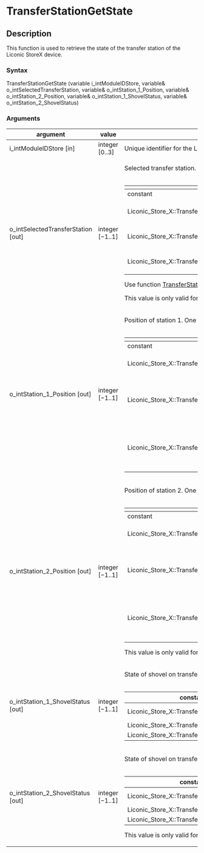 # TransferStationGetState

## Description

This function is used to retrieve the state of the transfer station of the Liconic StoreX device.

### Syntax

TransferStationGetState (variable i\_intModuleIDStore, variable& o\_intSelectedTransferStation, variable& o\_intStation\_1\_Position, variable& o\_intStation\_2\_Position, variable& o\_intStation\_1\_ShovelStatus, variable& o\_intStation\_2\_ShovelStatus)

### Arguments

| argument                              | value            | description                                                                                                                                                                                                                                                                                                                                                                                                                                                                                                                                                                                                                                                                                                                                                                                                                                            |
| ------------------------------------- | ---------------- | ------------------------------------------------------------------------------------------------------------------------------------------------------------------------------------------------------------------------------------------------------------------------------------------------------------------------------------------------------------------------------------------------------------------------------------------------------------------------------------------------------------------------------------------------------------------------------------------------------------------------------------------------------------------------------------------------------------------------------------------------------------------------------------------------------------------------------------------------------ |
| i\_intModuleIDStore \[in]             | integer \[0..3]  | Unique identifier for the Liconic StoreX device as returned by function [Initialize](chm://c6eee35ebc6f05b6562520699a23e565/topics/Initialize.html).                                                                                                                                                                                                                                                                                                                                                                                                                                                                                                                                                                                                                                                                                                   |
| o\_intSelectedTransferStation \[out]  | integer \[−1..1] | <p>Selected transfer station. One of the following predefined constants:<br><br></p><table data-header-hidden><thead><tr><th></th><th></th><th></th></tr></thead><tbody><tr><td>constant</td><td>value</td><td>description</td></tr><tr><td>Liconic_Store_X::TransferStation::STATION_UNKNOWN</td><td>−1</td><td>Station unknown (simulated).</td></tr><tr><td>Liconic_Store_X::TransferStation::STATION_IMPORT</td><td> 0</td><td>Import station is selected.</td></tr><tr><td>Liconic_Store_X::TransferStation::STATION_EXPORT</td><td> 1</td><td>Export station is selected.</td></tr></tbody></table><p>Use function <a href="chm://c6eee35ebc6f05b6562520699a23e565/topics/TransferStationSelect.html">TransferStationSelect</a> to select the active transfer station.</p><p>This value is only valid for devices with 2 transfer stations !</p> |
| o\_intStation\_1\_Position \[out]     | integer \[−1..1] | <p>Position of station 1. One of the following predefined constants:<br><br></p><table data-header-hidden><thead><tr><th></th><th></th><th></th></tr></thead><tbody><tr><td>constant</td><td>value</td><td>description</td></tr><tr><td>Liconic_Store_X::TransferStation::POSITION_UNKNOWN</td><td>−1</td><td>Position unknown (simulated).</td></tr><tr><td>Liconic_Store_X::TransferStation::POSITION_1</td><td> 0</td><td>Plate holder of the station is on position 1 (extracted).</td></tr><tr><td>Liconic_Store_X::TransferStation::POSITION_2</td><td> 1</td><td>Plate holder of the station is on position 2 (retracted).</td></tr></tbody></table>                                                                                                                                                                                            |
| o\_intStation\_2\_Position \[out]     | integer \[−1..1] | <p>Position of station 2. One of the following predefined constants:<br><br></p><table data-header-hidden><thead><tr><th></th><th></th><th></th></tr></thead><tbody><tr><td>constant</td><td>value</td><td>description</td></tr><tr><td>Liconic_Store_X::TransferStation::POSITION_UNKNOWN</td><td>−1</td><td>Position unknown (simulated).</td></tr><tr><td>Liconic_Store_X::TransferStation::POSITION_1</td><td> 0</td><td>Plate holder of the station is on position 1 (extracted).</td></tr><tr><td>Liconic_Store_X::TransferStation::POSITION_2</td><td> 1</td><td>Plate holder of the station is on position 2 (retracted).</td></tr></tbody></table><p>This value is only valid for devices with 2 transfer stations !</p>                                                                                                                      |
| o\_intStation\_1\_ShovelStatus \[out] | integer \[−1..1] | <p>State of shovel on transfer station 1. One of the following predefined constants:<br><br></p><table><thead><tr><th>constant</th><th>value</th><th>description</th></tr></thead><tbody><tr><td>Liconic_Store_X::TransferStation::UNDEFINED</td><td>−1</td><td>State undefined (simulated).</td></tr><tr><td>Liconic_Store_X::TransferStation::FREE</td><td> 0</td><td>Position is free.</td></tr><tr><td>Liconic_Store_X::TransferStation::OCCUPIED</td><td> 1</td><td>Position is occupied.</td></tr></tbody></table>                                                                                                                                                                                                                                                                                                                               |
| o\_intStation\_2\_ShovelStatus \[out] | integer \[−1..1] | <p>State of shovel on transfer station 2. One of the following predefined constants:<br><br></p><table><thead><tr><th>constant</th><th>value</th><th>description</th></tr></thead><tbody><tr><td>Liconic_Store_X::TransferStation::UNDEFINED</td><td>−1</td><td>State undefined (simulated).</td></tr><tr><td>Liconic_Store_X::TransferStation::FREE</td><td> 0</td><td>Position is free.</td></tr><tr><td>Liconic_Store_X::TransferStation::OCCUPIED</td><td> 1</td><td>Position is occupied.</td></tr></tbody></table><p>This value is only valid for devices with 2 transfer stations !</p>                                                                                                                                                                                                                                                         |
